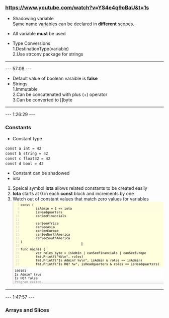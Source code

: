 ### https://www.youtube.com/watch?v=YS4e4q9oBaU&t=1s
- Shadowing variable  
Same name variables can be declared in **different** scopes.  

- All variable **must** be used  
- Type Conversions  
1.DestinationType(variable)  
2.Use strconv package for strings

---
--- 57:08 ---  
- Default value of boolean varaible is **false**
- Strings  
    1.Immutable  
    2.Can be concatenated with plus (+) operator  
    3.Can be converted to []byte
    
--- 
--- 1:26:29 ---
### Constants
- Constant type  
```
const a int = 42
const b string = 42
const c float32 = 42
const d bool = 42
```
- Constant can be shadowed
- iota  
1. Speical symbol **iota** allows related constants to be created easily
2. **Iota** starts at 0 in each **const** block and increments by one
3. Watch out of constant values that match zero values for variables 
![alt text](./Image/Note/Annotation%202020-03-30%20121930.jpg)
---
--- 1:47:57 ---
### Arrays and Slices
